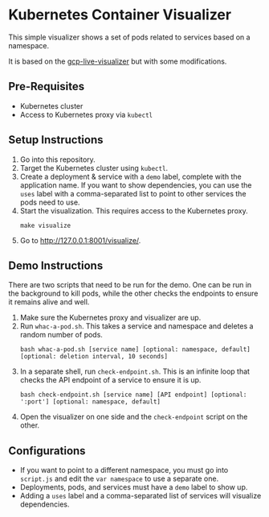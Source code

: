 # Kubernetes Container Visualizer

This simple visualizer shows a set of pods related to services based on a namespace.

It is based on the [gcp-live-visualizer](https://github.com/brendandburns/gcp-live-k8s-visualizer)
but with some modifications.

## Pre-Requisites
* Kubernetes cluster
* Access to Kubernetes proxy via `kubectl`

## Setup Instructions
1. Go into this repository.
1. Target the Kubernetes cluster using `kubectl`.
1. Create a deployment & service with a `demo` label, complete with
   the application name. If you want to show dependencies, you can
   use the `uses` label with a comma-separated list to point to
   other services the pods need to use.
1. Start the visualization. This requires access to the Kubernetes proxy.
   ```
   make visualize
   ```
1. Go to http://127.0.0.1:8001/visualize/.

## Demo Instructions
There are two scripts that need to be run for the demo. One can be run
in the background to kill pods, while the other checks the endpoints
to ensure it remains alive and well.
1. Make sure the Kubernetes proxy and visualizer are up.
2. Run `whac-a-pod.sh`. This takes a service and namespace and deletes
   a random number of pods.
   ```
   bash whac-a-pod.sh [service name] [optional: namespace, default] [optional: deletion interval, 10 seconds]
   ```
3. In a separate shell, run `check-endpoint.sh`. This is an infinite loop
   that checks the API endpoint of a service to ensure it is up.
   ```
   bash check-endpoint.sh [service name] [API endpoint] [optional: ':port'] [optional: namespace, default]
   ```
4. Open the visualizer on one side and the `check-endpoint` script on the
   other.

## Configurations
* If you want to point to a different namespace, you must go into `script.js`
  and edit the `var namespace` to use a separate one.
* Deployments, pods, and services must have a `demo` label to show up.
* Adding a `uses` label and a comma-separated list of services will visualize dependencies.